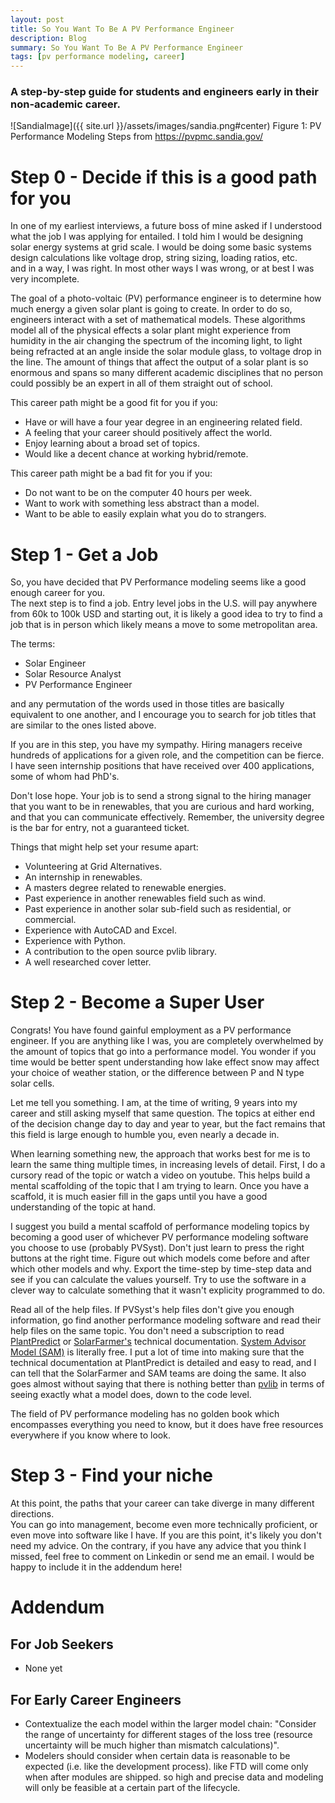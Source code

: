 ```yaml
---
layout: post
title: So You Want To Be A PV Performance Engineer
description: Blog
summary: So You Want To Be A PV Performance Engineer
tags: [pv performance modeling, career]
---
```


### A step-by-step guide for students and engineers early in their non-academic career.

![SandiaImage]({{ site.url }}/assets/images/sandia.png#center)
Figure 1:  PV Performance Modeling Steps from https://pvpmc.sandia.gov/

# Step 0 - Decide if this is a good path for you

In one of my earliest interviews, a future boss of mine asked if I understood what the job I was applying
for entailed.  I told him I would be designing solar energy systems at grid scale.  I would be doing
some basic systems design calculations like voltage drop, string sizing, loading ratios, etc.  
and in a way, I was right.  In most other ways I was wrong, or at best I was very incomplete.  

The goal of a photo-voltaic (PV) performance engineer is to determine how much energy a given solar plant
is going to create.  In order to do so, engineers interact with a set of mathematical models.  These
algorithms model all of the physical effects a solar plant might experience from humidity in the air
changing the spectrum of the incoming light, to light being refracted at an angle inside the solar module glass, 
to voltage drop in the line.  The amount of things that affect the output of a solar plant is so enormous
and spans so many different academic disciplines that no person could possibly be an expert in 
all of them straight out of school.


This career path might be a good fit for you if you:
* Have or will have a four year degree in an engineering related field.
* A feeling that your career should positively affect the world.
* Enjoy learning about a broad set of topics.
* Would like a decent chance at working hybrid/remote.


This career path might be a bad fit for you if you:
* Do not want to be on the computer 40 hours per week.
* Want to work with something less abstract than a model.
* Want to be able to easily explain what you do to strangers.

# Step 1 - Get a Job

So, you have decided that PV Performance modeling seems like a good enough career for you.  
The next step is to find a job.  Entry level jobs in the U.S. will pay anywhere from 60k to 100k USD
and starting out, it is likely a good idea to try to find a job that is in person
which likely means a move to some metropolitan area.

The terms:
 * Solar Engineer
 * Solar Resource Analyst
 * PV Performance Engineer

and any permutation of the words used in those titles are basically equivalent to one another,
and I encourage you to search for job titles that are similar to the ones listed above. 

If you are in this step, you have my sympathy.  Hiring managers receive hundreds of applications
for a given role, and the competition can be fierce.  I have seen internship positions that have
received over 400 applications, some of whom had PhD's.  

Don't lose hope.  Your job is to send a strong signal to the hiring manager that 
you want to be in renewables, that you are curious and hard working, and that you can 
communicate effectively.  Remember, the university degree is the bar for entry, not a guaranteed ticket.  

Things that might help set your resume apart:
 * Volunteering at Grid Alternatives.
 * An internship in renewables.
 * A masters degree related to renewable energies. 
 * Past experience in another renewables field such as wind.
 * Past experience in another solar sub-field such as residential, or commercial.
 * Experience with AutoCAD and Excel.
 * Experience with Python.
 * A contribution to the open source pvlib library.
 * A well researched cover letter.


# Step 2 - Become a Super User

Congrats!  You have found gainful employment as a PV performance engineer.
If you are anything like I was, you are completely overwhelmed by the amount of topics
that go into a performance model.  You wonder if you time would be better spent
understanding how lake effect snow may affect your choice of weather station,
or the difference between P and N type solar cells. 

Let me tell you something.  I am, at the time of writing, 9 years into my career
and still asking myself that same question.  The topics at either end of the decision change
day to day and year to year, but the fact remains that this field is large enough
to humble you, even nearly a decade in. 

When learning something new, the approach that works best for me is to learn the same thing multiple times,
in increasing levels of detail.  First, I do a cursory read of the topic or watch a video on youtube.
This helps build a mental scaffolding of the topic that I am trying to learn.  Once you have a scaffold, 
it is much easier fill in the gaps until you have a good understanding of the topic at hand.

I suggest you build a mental scaffold of performance modeling topics by becoming a good user of whichever PV
performance modeling software you choose to use (probably PVSyst).  Don't just learn to press the right buttons
at the right time.  Figure out which models come before and after which other models and why. 
Export the time-step by time-step data and see if you can calculate the values yourself.  Try 
to use the software in a clever way to calculate something that it wasn't explicity 
programmed to do.  

Read all of the help files.  If PVSyst's help files don't give you enough information,
go find another performance modeling software and read their help files on the same topic.
You don't need a subscription to read [PlantPredict](https://terabase.atlassian.net/servicedesk/customer/portal/3/topic/c36a0aae-0975-4773-b870-32230f10f356/article/1257865413) or [SolarFarmer's](https://myworkspace.dnv.com/download/public/renewables/solarfarmer/manuals/v1_0_240_0/CalcRef/Introduction/introduction.html) technical documentation.
[System Advisor Model (SAM)](https://sam.nrel.gov/) is literally free.  I put a lot of time into making sure that
the technical documentation at PlantPredict is detailed and easy to read,
and I can tell that the SolarFarmer and SAM teams are doing the same.  It also
goes almost without saying that there is nothing better than [pvlib](https://pvlib-python.readthedocs.io/en/stable/) in terms of seeing exactly what a model does, down to the code level.

The field of PV performance modeling has no golden book which encompasses everything you need to know,
but it does have free resources everywhere if you know where to look.

# Step 3 - Find your niche

At this point, the paths that your career can take diverge in many different directions.  
You can go into management, become even more technically proficient, or even move into 
software like I have.  If you are this point, it's likely you don't need
my advice.  On the contrary, if you have any advice that you think I missed, feel free
to comment on Linkedin or send me an email.  I would be happy to include it in the addendum here!

# Addendum

## For Job Seekers
* None yet

## For Early Career Engineers
* Contextualize the each model within the larger model chain: "Consider the range of uncertainty for different stages of the loss tree (resource uncertainty will be much higher than mismatch calculations)".
* Modelers should consider when certain data is reasonable to be expected (i.e. like the development process). like FTD will come only when after modules are shipped. so high and precise data and modeling will only be feasible at a certain part of the lifecycle.